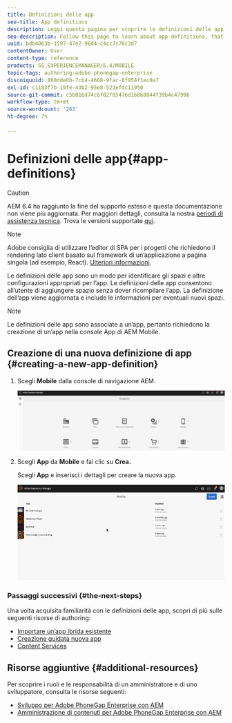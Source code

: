 ```yaml
---
title: Definizioni delle app
seo-title: App definitions
description: Leggi questa pagina per scoprire le definizioni delle app, che sono un modo per identificare gli spazi e altre configurazioni appropriati per l’app. Le definizioni delle app consentono all’utente di aggiungere spazio senza dover ricompilare l’app.
seo-description: Follow this page to learn about app definitions, that are a way to identify what spaces and other configurations are appropriate for the app. App definitions allows the user to add space, without having to recompile the app.
uuid: bdb4063b-1597-47e2-96d4-c4cc7c78c3d7
contentOwner: User
content-type: reference
products: SG_EXPERIENCEMANAGER/6.4/MOBILE
topic-tags: authoring-adobe-phonegap-enterprise
discoiquuid: 860dde0b-7cb4-4668-9fac-6f954f1ec0a7
exl-id: c1103f7b-19fe-43b2-95e8-523efdc11950
source-git-commit: c5b816d74c6f02f85476d16868844f39b4c47996
workflow-type: tm+mt
source-wordcount: '263'
ht-degree: 7%

---
```


# Definizioni delle app{#app-definitions}

>[!CAUTION]
>
>AEM 6.4 ha raggiunto la fine del supporto esteso e questa documentazione non viene più aggiornata. Per maggiori dettagli, consulta la nostra [periodi di assistenza tecnica](https://helpx.adobe.com/it/support/programs/eol-matrix.html). Trova le versioni supportate [qui](https://experienceleague.adobe.com/docs/).

>[!NOTE]
>
>Adobe consiglia di utilizzare l’editor di SPA per i progetti che richiedono il rendering lato client basato sul framework di un’applicazione a pagina singola (ad esempio, React). [Ulteriori informazioni](/help/sites-developing/spa-overview.md).

Le definizioni delle app sono un modo per identificare gli spazi e altre configurazioni appropriati per l’app. Le definizioni delle app consentono all’utente di aggiungere spazio senza dover ricompilare l’app. La definizione dell’app viene aggiornata e include le informazioni per eventuali nuovi spazi.

>[!NOTE]
>
>Le definizioni delle app sono associate a un’app, pertanto richiedono la creazione di un’app nella console App di AEM Mobile.

## Creazione di una nuova definizione di app {#creating-a-new-app-definition}

1. Scegli **Mobile** dalla console di navigazione AEM.

   ![chlimage_1-170](assets/chlimage_1-170.png)

1. Scegli **App** da **Mobile** e fai clic su **Crea.**

   Scegli **App** e inserisci i dettagli per creare la nuova app.

   ![chlimage_1-11](assets/chlimage_1-11.gif)

### Passaggi successivi {#the-next-steps}

Una volta acquisita familiarità con le definizioni delle app, scopri di più sulle seguenti risorse di authoring:

* [Importare un’app ibrida esistente](/help/mobile/phonegap-adding-content-to-imported-app.md)
* [Creazione guidata nuova app](/help/mobile/phonegap-create-new-app.md)
* [Content Services](/help/mobile/develop-content-as-a-service.md)

## Risorse aggiuntive {#additional-resources}

Per scoprire i ruoli e le responsabilità di un amministratore e di uno sviluppatore, consulta le risorse seguenti:

* [Sviluppo per Adobe PhoneGap Enterprise con AEM](/help/mobile/developing-in-phonegap.md)
* [Amministrazione di contenuti per Adobe PhoneGap Enterprise con AEM](/help/mobile/administer-phonegap.md)
